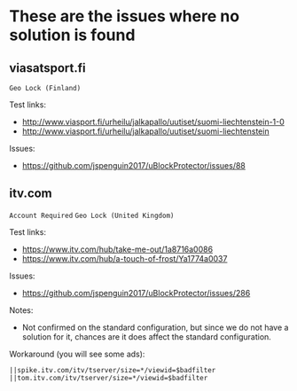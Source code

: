# These are the issues where no solution is found

## viasatsport.fi

`Geo Lock (Finland)`

Test links: 
* http://www.viasport.fi/urheilu/jalkapallo/uutiset/suomi-liechtenstein-1-0
* http://www.viasport.fi/urheilu/jalkapallo/uutiset/suomi-liechtenstein

Issues: 
* https://github.com/jspenguin2017/uBlockProtector/issues/88

## itv.com

`Account Required` `Geo Lock (United Kingdom)`

Test links: 
* https://www.itv.com/hub/take-me-out/1a8716a0086
* https://www.itv.com/hub/a-touch-of-frost/Ya1774a0037

Issues: 
* https://github.com/jspenguin2017/uBlockProtector/issues/286

Notes: 
* Not confirmed on the standard configuration, but since we do not have a solution for it, 
 chances are it does affect the standard configuration. 

Workaround (you will see some ads): 
```
||spike.itv.com/itv/tserver/size=*/viewid=$badfilter
||tom.itv.com/itv/tserver/size=*/viewid=$badfilter
```

